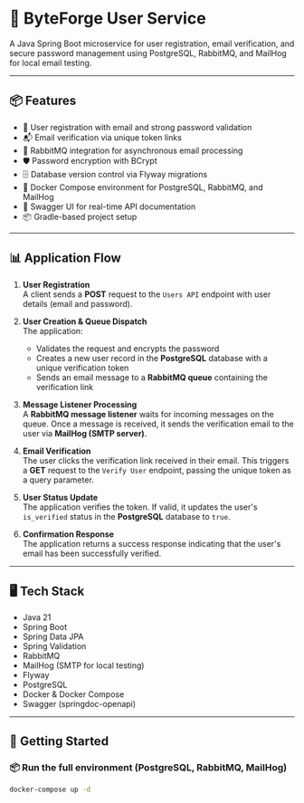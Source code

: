 # 📧 ByteForge User Service

A Java Spring Boot microservice for user registration, email verification, and secure password management using PostgreSQL, RabbitMQ, and MailHog for local email testing.

---

## 📦 Features

- 📑 User registration with email and strong password validation
- 📬 Email verification via unique token links
- 🐰 RabbitMQ integration for asynchronous email processing
- 🛡️ Password encryption with BCrypt
- 🗄️ Database version control via Flyway migrations
- 🐳 Docker Compose environment for PostgreSQL, RabbitMQ, and MailHog
- 📖 Swagger UI for real-time API documentation
- 📦 Gradle-based project setup

---

## 📊 Application Flow

1. **User Registration**  
   A client sends a **POST** request to the `Users API` endpoint with user details (email and password).

2. **User Creation & Queue Dispatch**  
   The application:
   - Validates the request and encrypts the password  
   - Creates a new user record in the **PostgreSQL** database with a unique verification token  
   - Sends an email message to a **RabbitMQ queue** containing the verification link  

3. **Message Listener Processing**  
   A **RabbitMQ message listener** waits for incoming messages on the queue. Once a message is received, it sends the verification email to the user via **MailHog (SMTP server)**.

4. **Email Verification**  
   The user clicks the verification link received in their email. This triggers a **GET** request to the `Verify User` endpoint, passing the unique token as a query parameter.

5. **User Status Update**  
   The application verifies the token. If valid, it updates the user's `is_verified` status in the **PostgreSQL** database to `true`.

6. **Confirmation Response**  
   The application returns a success response indicating that the user's email has been successfully verified.

---

## 🖥️ Tech Stack

- Java 21
- Spring Boot
- Spring Data JPA
- Spring Validation
- RabbitMQ
- MailHog (SMTP for local testing)
- Flyway
- PostgreSQL
- Docker & Docker Compose
- Swagger (springdoc-openapi)

---

## 🚀 Getting Started

### 📦 Run the full environment (PostgreSQL, RabbitMQ, MailHog)

```bash
docker-compose up -d
